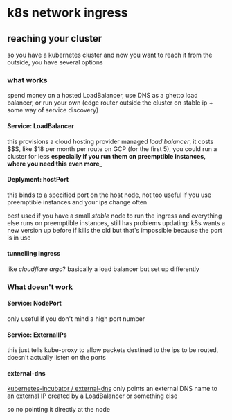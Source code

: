 # k8s network ingress

## reaching your cluster

so you have a kubernetes cluster and now you want to reach it from the outside,
you have several options

### what works

spend money on a hosted LoadBalancer,
use DNS as a ghetto load balancer,
or run your own (edge router outside the cluster on stable ip + some way of service discovery)

#### Service: LoadBalancer

this provisions a cloud hosting provider managed _load balancer_,
it costs \$\$$,
like $18 per month per route on GCP (for the first 5),
you could run a cluster for less
**especially if you run them on preemptible instances, where you need this even more\_**

#### Deplyment: hostPort

this binds to a specified port on the host node,
not too useful if you use preemptible instances and your ips change often

best used if you have a small _stable_ node to run the ingress
and everything else runs on preemptible instances,
still has problems updating:
k8s wants a new version up before if kills the old
but that's impossible because the port is in use

#### tunnelling ingress

like _cloudflare argo_?
basically a load balancer but set up differently

### What doesn't work

#### Service: NodePort

only useful if you don't mind a high port number

#### Service: ExternalIPs

this just tells kube-proxy to allow packets destined to the ips to be routed,
doesn't actually listen on the ports

#### external-dns

[kubernetes-incubator / external-dns](https://github.com/kubernetes-incubator/external-dns)
only points an external DNS name to an external IP created by a LoadBalancer or something else

so no pointing it directly at the node